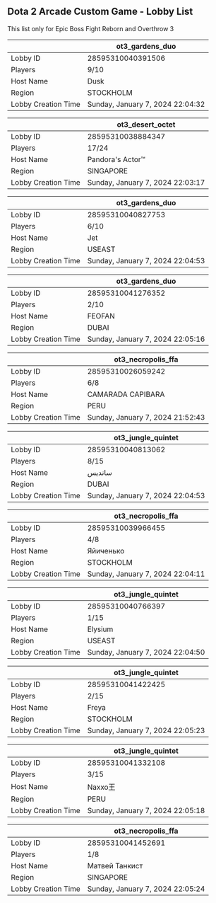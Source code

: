 ## Dota 2 Arcade Custom Game - Lobby List

This list only for Epic Boss Fight Reborn and Overthrow 3

|  | ot3_gardens_duo |
| ------ | ------ |
| Lobby ID | 28595310040391506 |
| Players | 9/10 |
| Host Name | Dusk |
| Region | STOCKHOLM |
| Lobby Creation Time | Sunday, January 7, 2024 22:04:32 |


|  | ot3_desert_octet |
| ------ | ------ |
| Lobby ID | 28595310038884347 |
| Players | 17/24 |
| Host Name | Pandora's Actor™ |
| Region | SINGAPORE |
| Lobby Creation Time | Sunday, January 7, 2024 22:03:17 |


|  | ot3_gardens_duo |
| ------ | ------ |
| Lobby ID | 28595310040827753 |
| Players | 6/10 |
| Host Name | Jet |
| Region | USEAST |
| Lobby Creation Time | Sunday, January 7, 2024 22:04:53 |


|  | ot3_gardens_duo |
| ------ | ------ |
| Lobby ID | 28595310041276352 |
| Players | 2/10 |
| Host Name | FEOFAN |
| Region | DUBAI |
| Lobby Creation Time | Sunday, January 7, 2024 22:05:16 |


|  | ot3_necropolis_ffa |
| ------ | ------ |
| Lobby ID | 28595310026059242 |
| Players | 6/8 |
| Host Name | CAMARADA CAPIBARA |
| Region | PERU |
| Lobby Creation Time | Sunday, January 7, 2024 21:52:43 |


|  | ot3_jungle_quintet |
| ------ | ------ |
| Lobby ID | 28595310040813062 |
| Players | 8/15 |
| Host Name | ساندیس |
| Region | DUBAI |
| Lobby Creation Time | Sunday, January 7, 2024 22:04:53 |


|  | ot3_necropolis_ffa |
| ------ | ------ |
| Lobby ID | 28595310039966455 |
| Players | 4/8 |
| Host Name | Яйиченько |
| Region | STOCKHOLM |
| Lobby Creation Time | Sunday, January 7, 2024 22:04:11 |


|  | ot3_jungle_quintet |
| ------ | ------ |
| Lobby ID | 28595310040766397 |
| Players | 1/15 |
| Host Name | Elysium |
| Region | USEAST |
| Lobby Creation Time | Sunday, January 7, 2024 22:04:50 |


|  | ot3_jungle_quintet |
| ------ | ------ |
| Lobby ID | 28595310041422425 |
| Players | 2/15 |
| Host Name | Freya |
| Region | STOCKHOLM |
| Lobby Creation Time | Sunday, January 7, 2024 22:05:23 |


|  | ot3_jungle_quintet |
| ------ | ------ |
| Lobby ID | 28595310041332108 |
| Players | 3/15 |
| Host Name | Naxxo王 |
| Region | PERU |
| Lobby Creation Time | Sunday, January 7, 2024 22:05:18 |


|  | ot3_necropolis_ffa |
| ------ | ------ |
| Lobby ID | 28595310041452691 |
| Players | 1/8 |
| Host Name | Матвей Танкист |
| Region | SINGAPORE |
| Lobby Creation Time | Sunday, January 7, 2024 22:05:24 |


